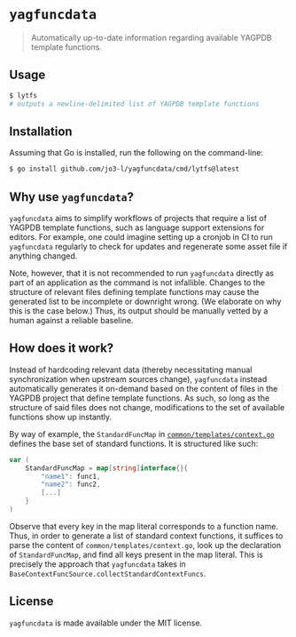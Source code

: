 # `yagfuncdata`

> Automatically up-to-date information regarding available YAGPDB template functions.

## Usage

```bash
$ lytfs
# outputs a newline-delimited list of YAGPDB template functions
```

## Installation

Assuming that Go is installed, run the following on the command-line:

```bash
$ go install github.com/jo3-l/yagfuncdata/cmd/lytfs@latest
```

## Why use `yagfuncdata`?

`yagfuncdata` aims to simplify workflows of projects that require a list of YAGPDB template functions, such as language support extensions for editors. For example, one could imagine setting up a cronjob in CI to run `yagfuncdata` regularly to check for updates and regenerate some asset file if anything changed.

Note, however, that it is not recommended to run `yagfuncdata` directly as part of an application as the command is not infallible. Changes to the structure of relevant files defining template functions may cause the generated list to be incomplete or downright wrong. (We elaborate on why this is the case below.) Thus, its output should be manually vetted by a human against a reliable baseline.

## How does it work?

Instead of hardcoding relevant data (thereby necessitating manual synchronization when upstream sources change), `yagfuncdata` instead automatically generates it on-demand based on the content of files in the YAGPDB project that define template functions. As such, so long as the structure of said files does not change, modifications to the set of available functions show up instantly.

By way of example, the `StandardFuncMap` in [`common/templates/context.go`](https://github.com/botlabs-gg/yagpdb/blob/master/common/templates/context.go) defines the base set of standard functions. It is structured like such:

```go
var (
	StandardFuncMap = map[string]interface{}{
		"name1": func1,
		"name2": func2,
		[...]
	}
)
```

Observe that every key in the map literal corresponds to a function name. Thus, in order to generate a list of standard context functions, it suffices to parse the content of `common/templates/context.go`, look up the declaration of `StandardFuncMap`, and find all keys present in the map literal. This is precisely the approach that `yagfuncdata` takes in `BaseContextFuncSource.collectStandardContextFuncs`.

## License

`yagfuncdata` is made available under the MIT license.
